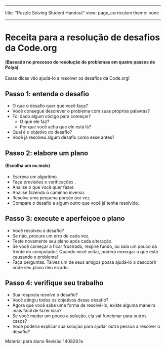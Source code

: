 * * *

title: "Puzzle Solving Student Handout" view: page_curriculum theme: none

* * *

# Receita para a resolução de desafios da Code.org

#### (Baseado no processo de resolução de problemas em quatro passos de Polya)

Essas dicas vão ajudá-lo a resolver os desafios da Code.org!

## Passo 1: entenda o desafio

  * O que o desafio quer que você faça?
  * Você consegue descrever o problema com suas próprias palavras?
  * Foi dado algum código para começar? 
      * O que ele faz?
      * Por que você acha que ele está lá?
  * Qual é o objetivo do desafio?
  * Você já resolveu algum desafio como esse antes?

## Passo 2: elabore um plano

#### (Escolha um ou mais)

  * Escreva um algoritmo.
  * Faça previsões e verificações .
  * Analise o que você quer fazer.
  * Analise fazendo o caminho inverso.
  * Resolva uma pequena porção por vez.
  * Compare o desafio a algum outro que você já tenha resolvido.

## Passo 3: execute e aperfeiçoe o plano

  * Você resolveu o desafio?
  * Se não, procure um erro de cada vez.
  * Teste novamente seu plano após cada alteração.
  * Se você começar a ficar frustrado, respire fundo, ou saia um pouco da frente do computador. Quando você voltar, poderá enxergar o que está causando o problema!
  * Faça perguntas. Talvez um de seus amigos possa ajudá-lo a descobrir onde seu plano deu errado.

## Passo 4: verifique seu trabalho

  * Sua resposta resolve o desafio?
  * Você atingiu todos os objetivos desse desafio?
  * Agora que você sabe uma forma de resolvê-lo, existe alguma maneira mais fácil de fazer isso?
  * Se você mudar um pouco a solução, ela vai funcionar para outros casos?
  * Você poderia explicar sua solução para ajudar outra pessoa a resolver o desafio?

Material para aluno Revisão 140828.1a